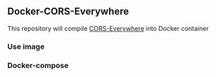 ## Docker-CORS-Everywhere

This repository will compile [CORS-Everywhere](https://github.com/Rob--W/cors-anywhere) into Docker container

### Use image

### Docker-compose